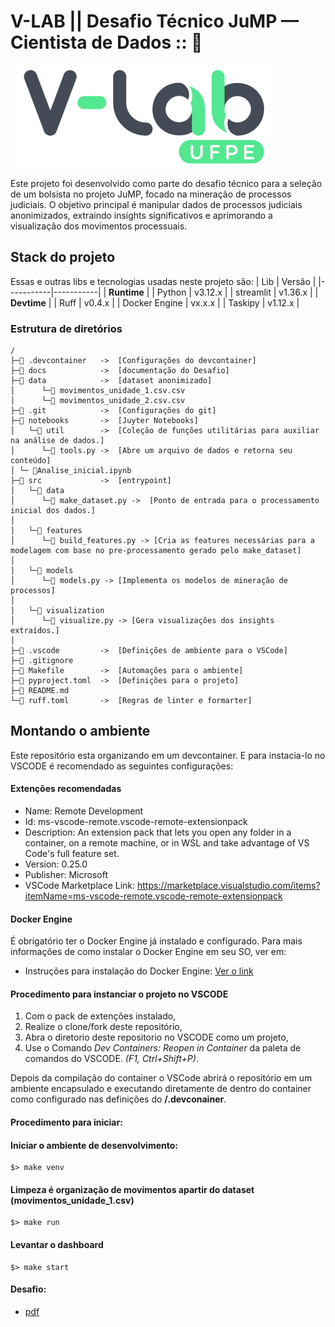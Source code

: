 # V-LAB || Desafio Técnico JuMP — Cientista de Dados :: 🐍
![image](/docs/header.jpg)

Este projeto foi desenvolvido como parte do desafio técnico para a seleção de um bolsista no projeto JuMP, focado na mineração de processos judiciais. O objetivo principal é manipular dados de processos judiciais anonimizados, extraindo insights significativos e aprimorando a visualização dos movimentos processuais.



## Stack do projeto


Essas e outras libs e tecnologias usadas neste projeto são:
|  Lib      | Versão    |
|-----------|-----------|
| **Runtime**           |
| Python    | v3.12.x   |
| streamlit | v1.36.x   |
| **Devtime**           |
| Ruff                          | v0.4.x    |
| Docker Engine                 | vx.x.x    |
| Taskipy                       | v1.12.x   |

### Estrutura de diretórios
```
/
├─📁 .devcontainer   ->  [Configurações do devcontainer]
├─📁 docs            ->  [documentação do Desafio]
├─📁 data            ->  [dataset anonimizado]
│      └─📄 movimentos_unidade_1.csv.csv
│      └─📄 movimentos_unidade_2.csv.csv
├─📁 .git            ->  [Configurações do git]
├─📁 notebooks       ->  [Juyter Notebooks]
│   └─📁 util        ->  [Coleção de funções utilitárias para auxiliar na análise de dados.] 
│      └─🐍 tools.py ->  [Abre um arquivo de dados e retorna seu conteúdo]
│ └─ 🐍Analise_inicial.ipynb 
├─📁 src             ->  [entrypoint]
│   └─📁 data              
│      └─🐍 make_dataset.py ->  [Ponto de entrada para o processamento inicial dos dados.]
│      
│   └─📁 features              
│      └─🐍 build_features.py -> [Cria as features necessárias para a modelagem com base no pre-processamento gerado pelo make_dataset]
│
│   └─📁 models              
│      └─🐍 models.py -> [Implementa os modelos de mineração de processos]
│
│   └─📁 visualization              
│      └─🐍 visualize.py -> [Gera visualizações dos insights extraídos.] 
│ 
├─📁 .vscode         ->  [Definições de ambiente para o VSCode]
├─📄 .gitignore
├─📄 Makefile        ->  [Automações para o ambiente]
├─📄 pyproject.toml  ->  [Definições para o projeto]
├─📄 README.md
└─📄 ruff.toml       ->  [Regras de linter e formarter]
```

## Montando o ambiente

Este repositório esta organizando em um devcontainer.
E para instacia-lo no VSCODE é recomendado as seguintes configurações:

#### Extenções recomendadas

- Name: Remote Development
- Id: ms-vscode-remote.vscode-remote-extensionpack
- Description: An extension pack that lets you open any folder in a container, on a remote machine, or in WSL and take advantage of VS Code's full feature set.
- Version: 0.25.0
- Publisher: Microsoft
- VSCode Marketplace Link: https://marketplace.visualstudio.com/items?itemName=ms-vscode-remote.vscode-remote-extensionpack

#### Docker Engine

É obrigatório ter o Docker Engine já instalado e configurado. Para mais informações de como instalar o Docker Engine em seu SO, ver em:

- Instruções para instalação do Docker Engine: [Ver o link](https://docs.docker.com/engine/install/)

#### Procedimento para instanciar o projeto no VSCODE
1. Com o pack de extenções instalado,
1. Realize o clone/fork deste repositório,
1. Abra o diretorio deste repositorio no VSCODE como um projeto,
1. Use o Comando _Dev Containers: Reopen in Container_ da paleta de comandos do VSCODE. _(F1, Ctrl+Shift+P)_.

Depois da compilação do container o VSCode abrirá o repositório em um ambiente encapsulado e executando diretamente de dentro do container como configurado nas definições do **/.devconainer**.


#### Procedimento para iniciar:

#### Iniciar o ambiente de desenvolvimento:

```
$> make venv
```

#### Limpeza é organização de movimentos apartir do dataset (movimentos_unidade_1.csv)

```
$> make run
```

#### Levantar o dashboard
```
$> make start
```

#### Desafio:

- [pdf](docs/Desafio_Técnico.pdf)